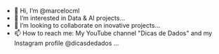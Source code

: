- 👋 Hi, I’m @marcelocml
- 👀 I’m interested in Data & AI projects...
- 💞️ I’m looking to collaborate on inovative projects...
- 📫 How to reach me: My YouTube channel "Dicas de Dados" and my Instagram profile @dicasdedados ...

<!---
marcelocml/marcelocml is a ✨ special ✨ repository because its `README.md` (this file) appears on your GitHub profile.
You can click the Preview link to take a look at your changes.
--->

